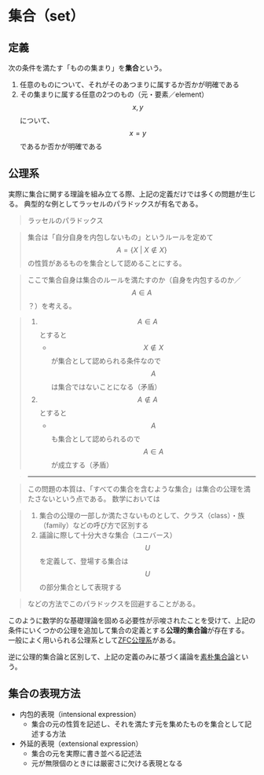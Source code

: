 # 集合（set）

## 定義

次の条件を満たす「ものの集まり」を**集合**という。

1. 任意のものについて、それがそのあつまりに属するか否かが明確である
2. その集まりに属する任意の2つのもの（元・要素／element）$$x,y$$ について、$$x=y$$ であるか否かが明確である

## 公理系

実際に集合に関する理論を組み立てる際、上記の定義だけでは多くの問題が生じる。
典型的な例としてラッセルのパラドックスが有名である。

>ラッセルのパラドックス

>集合は「自分自身を内包しないもの」というルールを定めて $$A = \{X \ | \ X \notin X\}$$ の性質があるものを集合として認めることにする。

>ここで集合自身は集合のルールを満たすのか（自身を内包するのか／$$A \in A$$？）を考える。

>1. $$A \in A$$ とすると
>    * $$X \notin X$$ が集合として認められる条件なので $$A$$ は集合ではないことになる（矛盾）
>2. $$A \notin A$$ とすると
>    * $$A$$ も集合として認められるので $$A \in A$$ が成立する（矛盾）

>----

>この問題の本質は、「すべての集合を含むような集合」は集合の公理を満たさないという点である。
>数学においては

>1. 集合の公理の一部しか満たさないものとして、クラス（class）・族（family）などの呼び方で区別する
>2. 議論に際して十分大きな集合（ユニバース）$$U$$ を定義して、登場する集合は $$U$$ の部分集合として表現する

>などの方法でこのパラドックスを回避することがある。

このように数学的な基礎理論を固める必要性が示唆されたことを受けて、上記の条件にいくつかの公理を追加して集合の定義とする**公理的集合論**が存在する。
一般によく用いられる公理系として[ZFC公理系](zfc_set_theory.md)がある。

逆に公理的集合論と区別して、上記の定義のみに基づく議論を[素朴集合論](native.md)という。

## 集合の表現方法

* 内包的表現（intensional expression）
  * 集合の元の性質を記述し、それを満たす元を集めたものを集合として記述する方法
* 外延的表現（extensional expression）
  * 集合の元を実際に書き並べる記述法
  * 元が無限個のときには厳密さに欠ける表現となる
